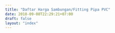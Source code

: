 ```yaml
---
title: "Daftar Harga Sambungan/Fitting Pipa PVC"
date: 2018-09-08T22:29:21+07:00
draft: false
layout: "index"
---
```


